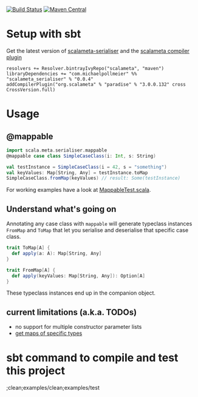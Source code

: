 [![Build Status](https://secure.travis-ci.org/mpollmeier/scalameta-serialiser.png?branch=master)](http://travis-ci.org/mpollmeier/scalameta-serialiser)
[![Maven Central](https://maven-badges.herokuapp.com/maven-central/com.michaelpollmeier/scalameta_serialiser_2.11/badge.svg)](https://maven-badges.herokuapp.com/maven-central/com.michaelpollmeier/scalameta_serialiser_2.11)

# Setup with sbt
Get the latest version of [scalameta-serialiser](https://maven-badges.herokuapp.com/maven-central/com.michaelpollmeier/scalameta_serialiser_2.11) and the [scalameta compiler plugin](https://maven-badges.herokuapp.com/maven-central/org.scalameta/paradise_2.11.8)

```
resolvers += Resolver.bintrayIvyRepo("scalameta", "maven")
libraryDependencies += "com.michaelpollmeier" %% "scalameta_serialiser" % "0.0.4"
addCompilerPlugin("org.scalameta" % "paradise" % "3.0.0.132" cross CrossVersion.full)
```

# Usage

## @mappable

```scala
import scala.meta.serialiser.mappable
@mappable case class SimpleCaseClass(i: Int, s: String)

val testInstance = SimpleCaseClass(i = 42, s = "something")
val keyValues: Map[String, Any] = testInstance.toMap
SimpleCaseClass.fromMap(keyValues) // result: Some(testInstance)
```

For working examples have a look at [MappableTest.scala](examples/src/test/scala/scala/meta/serialiser/MappableTest.scala).

## Understand what's going on
Annotating any case class with `mappable` will generate typeclass instances `FromMap` and `ToMap` that let you serialise and deserialise that specific case class. 

```scala
trait ToMap[A] {
  def apply(a: A): Map[String, Any]
}

trait FromMap[A] {
  def apply(keyValues: Map[String, Any]): Option[A]
}
```

These typeclass instances end up in the companion object.

## current limitations (a.k.a. TODOs) 
- no support for multiple constructor parameter lists
- [get maps of specific types](https://github.com/mpollmeier/scalameta-serialiser/issues/1)

# sbt command to compile and test this project
;clean;examples/clean;examples/test
